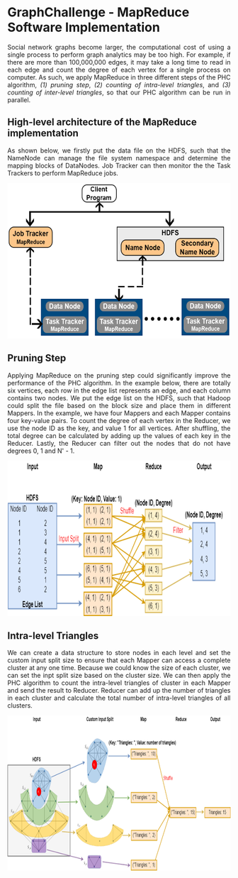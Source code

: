 # GraphChallenge - MapReduce Software Implementation

<p align="justify">Social network graphs become larger, the computational cost of using a single process to perform graph analytics may be too high. For example, if there are more than 100,000,000 edges, it may take a long time to read in each edge and count the degree of each vertex for a single process on computer. As such, we apply MapReduce in three different steps of the PHC algorithm, <i>(1) pruning step</i>, <i>(2) counting of intra-level triangles</i>, and <i>(3) counting of inter-level triangles</i>, so that our PHC algorithm can be run in parallel.</p>

## High-level architecture of the MapReduce implementation
<p align="justify">As shown below, we firstly put the data file on the HDFS, such that the NameNode can manage the file system namespace and determine the mapping blocks of DataNodes. Job Tracker can then monitor the the Task Trackers to perform MapReduce jobs.</p>
<img width="550" height="350" src="https://github.com/Graph-Challenge/MapReduce/blob/master/Images/MapReduceHighLevelArchitecture.png"/>

## Pruning Step
<p align="justify">Applying MapReduce on the pruning step could significantly improve the performance of the PHC algorithm. In the example below, there are totally six vertices, each row in the edge list represents an edge, and each column contains two nodes. We put the edge list on the HDFS, such that Hadoop could split the file based on the block size and place them in different Mappers. In the example, we have four Mappers and each Mapper contains four key-value pairs. To count the degree of each vertex in the Reducer, we use the node ID as the key, and value 1 for all vertices. After shuffling, the total degree can be calculated by adding up the values of each key in the Reducer. Lastly, the Reducer can filter out the nodes that do not have degrees 0, 1 and N' - 1.</p>
<img width="800" height="350" src="https://github.com/Graph-Challenge/MapReduce/blob/master/Images/PruningMapReduce.png"/>


## Intra-level Triangles
<p align="justify">We can create a data structure to store nodes in each level and set the custom input split size to ensure that each Mapper can access a complete cluster at any one time. Because we could know the size of each cluster, we can set the inpt split size based on the cluster size. We can then apply the PHC algorithm to count the intra-level triangles of cluster in each Mapper and send the result to Reducer. Reducer can add up the number of triangles in each cluster and calculate the total number of intra-level triangles of all clusters.</p>
<img width="900" height="350" src="https://github.com/Graph-Challenge/MapReduce/blob/master/Images/IntraLevelMapReduce.png"/>
